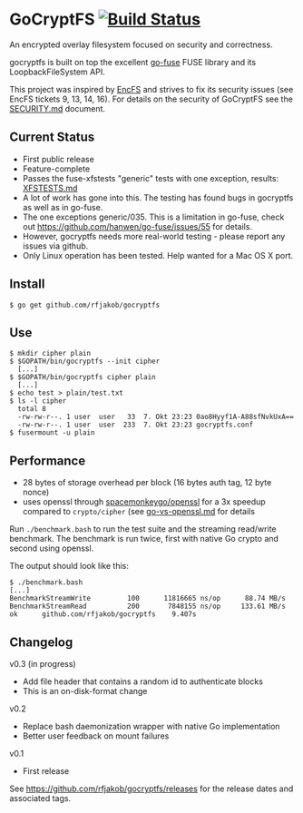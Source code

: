 GoCryptFS [![Build Status](https://travis-ci.org/rfjakob/gocryptfs.svg?branch=master)](https://travis-ci.org/rfjakob/gocryptfs)
==============
An encrypted overlay filesystem focused on security and correctness.

gocryptfs is built on top the excellent
[go-fuse](https://github.com/hanwen/go-fuse) FUSE library and its
LoopbackFileSystem API.

This project was inspired by [EncFS](https://github.com/vgough/encfs)
and strives to fix its security issues (see EncFS tickets 9, 13, 14, 16).
For details on the security of GoCryptFS see the
[SECURITY.md](SECURITY.md) document.

Current Status
--------------
* First public release
* Feature-complete
* Passes the fuse-xfstests "generic" tests with one exception, results: [XFSTESTS.md](XFSTESTS.md)
 * A lot of work has gone into this. The testing has found bugs in gocryptfs
   as well as in go-fuse.
 * The one exceptions generic/035. This is a limitation in go-fuse,
   check out https://github.com/hanwen/go-fuse/issues/55 for details.
* However, gocryptfs needs more real-world testing - please report any issues via github.
* Only Linux operation has been tested. Help wanted for a Mac OS X port.

Install
-------

	$ go get github.com/rfjakob/gocryptfs

Use
---

	$ mkdir cipher plain
	$ $GOPATH/bin/gocryptfs --init cipher
	  [...]
	$ $GOPATH/bin/gocryptfs cipher plain
	  [...]
	$ echo test > plain/test.txt
	$ ls -l cipher
	  total 8
	  -rw-rw-r--. 1 user  user   33  7. Okt 23:23 0ao8Hyyf1A-A88sfNvkUxA==
	  -rw-rw-r--. 1 user  user  233  7. Okt 23:23 gocryptfs.conf
	$ fusermount -u plain

Performance
-----------

 * 28 bytes of storage overhead per block (16 bytes auth tag, 12 byte nonce)
 * uses openssl through [spacemonkeygo/openssl](https://github.com/spacemonkeygo/openssl)
   for a 3x speedup compared to `crypto/cipher` (see [go-vs-openssl.md](openssl_benchmark/go-vs-openssl.md) for details

Run `./benchmark.bash` to run the test suite and the streaming read/write
benchmark. The benchmark is run twice, first with native Go crypto and
second using openssl.

The output should look like this:

	$ ./benchmark.bash
	[...]
	BenchmarkStreamWrite	     100	  11816665 ns/op	  88.74 MB/s
	BenchmarkStreamRead 	     200	   7848155 ns/op	 133.61 MB/s
	ok  	github.com/rfjakob/gocryptfs	9.407s

Changelog
---------

v0.3 (in progress)
* Add file header that contains a random id to authenticate blocks
 * This is an on-disk-format change

v0.2
* Replace bash daemonization wrapper with native Go implementation
* Better user feedback on mount failures

v0.1
* First release

See https://github.com/rfjakob/gocryptfs/releases for the release dates
and associated tags.
